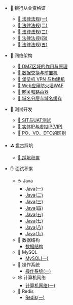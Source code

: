 - 🥡 银行从业资格证
  - [🍈 法律法规(一)](/workstudy/workstudy_bank/01_法律法规.md)
  - [🍍 法律法规(二)](/workstudy/workstudy_bank/02_法律法规.md)
  - [🍎 法律法规(三)](/workstudy/workstudy_bank/03_法律法规.md)
  - [🍏 法律法规(四)](/workstudy/workstudy_bank/04_法律法规.md)
  - [🍏 法律法规(五)](/workstudy/workstudy_bank/05_法律法规.md)

- 🍑 网络架构
  - [🍇 DMZ区域的作用与原理](/workstudy/workstudy_Internet/workstudy_DMZ.md)
  - [🍈 数据交换与前置机](/workstudy/workstudy_Internet/workstudy_前置机.md)
  - [🍊 堡垒机 VPN 与构建机](/workstudy/workstudy_Internet/workstudy_堡垒机.md)
  - [🍍 Web应用防火墙WAF](/workstudy/workstudy_Internet/workstudy_WAF.md)
  - [🍎 网关和路由器](/workstudy/workstudy_Internet/workstudy_网关和路由器.md)
  - [🍏 域名分层与域名缓存](/workstudy/workstudy_Internet/workstudy_域名分层与缓存.md)
- 🌰 测试开发
  - [🍋 SIT与UAT测试](/workstudy/workstudy_dev/workstudy_environment.md)
  - [🥭 实体IP与虚拟IP(VIP)](/workstudy/workstudy_dev/workstudy_ip.md)
  - [🍑 PO、VO、DTO的区别](/workstudy/workstudy_dev/workstudy_domain.md)
- ⛳ 盘古踩坑
  - [🥭 踩坑积累](/workstudy/workstudy_dev/workstudy_dev.md)
- ✋ 面试积累
  - ☕ Java
    - [Java(一)](/workstudy/workstudy_interview/01_Java/Java面试(一).md)
    - [Java(二)](/workstudy/workstudy_interview/01_Java/Java面试(二).md)
    - [Java(三)](/workstudy/workstudy_interview/01_Java/Java面试(三).md)
    - [Java(四)](/workstudy/workstudy_interview/01_Java/Java面试(四).md)
    - [Java(五)](/workstudy/workstudy_interview/01_Java/Java面试(五).md)
    - [Java(七)](/workstudy/workstudy_interview/01_Java/Java面试(七).md)
    - [Java(八)](/workstudy/workstudy_interview/01_Java/Java面试(八).md)
    - [Java(九)](/workstudy/workstudy_interview/01_Java/Java面试(九).md)
  - 🍋 数据结构
    - [数据结构](/workstudy/workstudy_interview/05_数据结构/数据结构.md)
  - 🌂 MySQL
    - [MySQL(一)](/workstudy/workstudy_interview/02_Mysql/Mysql面试(一).md)
  - 🐧 操作系统
    - [操作系统(一)](/workstudy/workstudy_interview/03_操作系统/操作系统(一).md)
  - 🕸 计算机网络
    - [计算机网络(一)](/workstudy/workstudy_interview/04_计网/计网八股(一).md)
  - 🍞 Redis
    - [Redis(一)](/workstudy/workstudy_interview/06_Redis/Redis.md)
